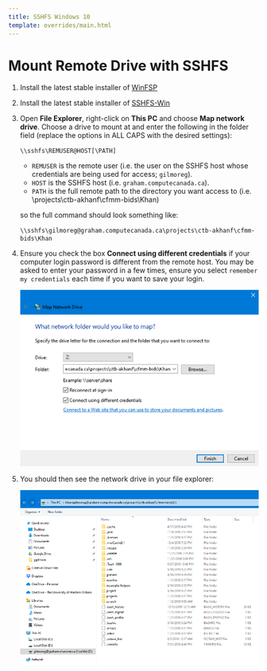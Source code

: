 ```yaml
---
title: SSHFS Windows 10
template: overrides/main.html
---
```


# Mount Remote Drive with SSHFS

1. Install the latest stable installer of [WinFSP](https://github.com/billziss-gh/winfsp/releases)

2. Install the latest stable installer of [SSHFS-Win](https://github.com/billziss-gh/sshfs-win/releases)

3. Open __File Explorer__, right-click on __This PC__ and choose __Map network drive__. Choose a drive to mount at and enter the following in the folder field (replace the options in ALL CAPS with the desired settings):

    ```console
    \\sshfs\REMUSER@HOST[\PATH]
    ```

    - `REMUSER` is the remote user (i.e. the user on the SSHFS host whose credentials are being used for access; `gilmoreg`).
    - `HOST` is the SSHFS host (i.e. `graham.computecanada.ca`).
    - `PATH` is the full remote path to the directory you want access to (i.e. \projects\ctb-akhanf\cfmm-bids\Khan)
    
    so the full command should look something like:

    ```console
    \\sshfs\gilmoreg@graham.computecanada.ca\projects\ctb-akhanf\cfmm-bids\Khan
    ```

4. Ensure you check the box __Connect using different credentials__ if your computer login password is different from the remote host. You may be asked to enter your password in a few times, ensure you select `remember my credentials` each time if you want to save your login.

    <p align="center"><img width="500" src="img/map_network_sshfs.png"></p>

5. You should then see the network drive in your file explorer:

    <p align="center"><img width="600" src="img/drive_directory.png"></p>

